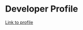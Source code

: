 <h1>Developer Profile</h1>

<a href="https://determined-wozniak-a685f0.netlify.app/">Link to profile </a>
